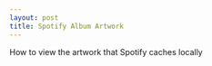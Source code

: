 ```yaml
---
layout: post
title: Spotify Album Artwork
---
```


How to view the artwork that Spotify caches locally
